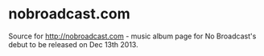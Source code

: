 nobroadcast.com
===============

Source for http://nobroadcast.com - music album page for No Broadcast's debut to be released on Dec 13th 2013.
